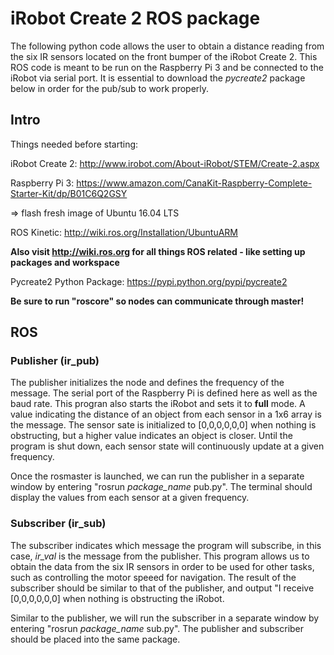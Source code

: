# iRobot Create 2 ROS package

The following python code allows the user to obtain a distance reading from the six IR sensors located on the front bumper of the iRobot Create 2. This ROS code is meant to be run on the Raspberry Pi 3 and be connected to the iRobot via serial port. It is essential to download the *pycreate2* package below in order for the pub/sub to work properly.


## Intro
Things needed before starting:

iRobot Create 2:
http://www.irobot.com/About-iRobot/STEM/Create-2.aspx

Raspberry Pi 3:
https://www.amazon.com/CanaKit-Raspberry-Complete-Starter-Kit/dp/B01C6Q2GSY

=> flash fresh image of Ubuntu 16.04 LTS

ROS Kinetic:
http://wiki.ros.org/Installation/UbuntuARM

**Also visit http://wiki.ros.org for all things ROS related - like setting up packages and workspace**

Pycreate2 Python Package: 
https://pypi.python.org/pypi/pycreate2

**Be sure to run "roscore" so nodes can communicate through master!**

## ROS
### **Publisher (ir_pub)**
The publisher initializes the node and defines the frequency of the message. The serial port of the Raspberry Pi is defined here as well as the baud rate. This progran also starts the iRobot and sets it to __full__ mode. A value indicating the distance of an object from each sensor in a 1x6 array is the message. The sensor sate is initialized to [0,0,0,0,0,0] when nothing is obstructing, but a higher value indicates an object is closer. Until the program is shut down, each sensor state will continuously update at a given frequency.

Once the rosmaster is launched, we can run the publisher in a separate window by entering "rosrun *package_name* pub.py". The terminal should display the values from each sensor at a given frequency.

### **Subscriber (ir_sub)**
The subscriber indicates which message the program will subscribe, in this case, *ir_val* is the message from the publisher. This program allows us to obtain the data from the six IR sensors in order to be used for other tasks, such as controlling the motor speeed for navigation. The result of the subscriber should be similar to that of the publisher, and output "I receive [0,0,0,0,0,0] when nothing is obstructing the iRobot.

Similar to the publisher, we will run the subscriber in a separate window by entering "rosrun *package_name* sub.py". The publisher and subscriber should be placed into the same package.
